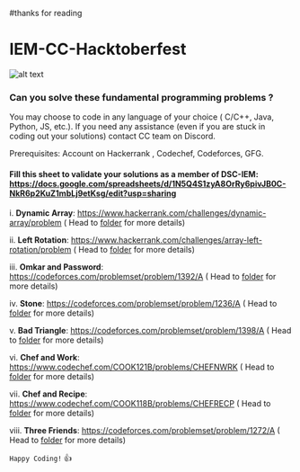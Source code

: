 #thanks for reading
# IEM-CC-Hacktoberfest
![alt text](https://raw.githubusercontent.com/divyake/Cysec-Hacktoberfest/dcc84465cfcff73981f8fcb5c8fe3b1710c007e1/assets/logo.svg)

### Can you solve these fundamental programming problems ?

You may choose to code in any language of your choice ( C/C++, Java, Python, JS, etc.). If you need any assistance (even if you are stuck in coding out your solutions) contact CC team on Discord.

Prerequisites: Account on Hackerrank , Codechef, Codeforces, GFG.

#### Fill this sheet to validate your solutions as a member of DSC-IEM: https://docs.google.com/spreadsheets/d/1N5Q4S1zyA8OrRy6pivJB0C-NkR6p2KuZ1mbLj9etKsg/edit?usp=sharing

i. **Dynamic Array**: https://www.hackerrank.com/challenges/dynamic-array/problem ( Head to [folder](https://github.com/dsc-iem/IEM-CC-Hacktoberfest/tree/master/Dynamic%20Array) for more details)

ii. **Left Rotation**: https://www.hackerrank.com/challenges/array-left-rotation/problem ( Head to [folder](https://github.com/dsc-iem/IEM-CC-Hacktoberfest/tree/master/Left%20Rotation) for more details)

iii. **Omkar and Password**: https://codeforces.com/problemset/problem/1392/A ( Head to [folder](https://github.com/dsc-iem/IEM-CC-Hacktoberfest/tree/master/Omkar%20and%20Password) for more details)

iv. **Stone**: https://codeforces.com/problemset/problem/1236/A ( Head to [folder](https://github.com/dsc-iem/IEM-CC-Hacktoberfest/tree/master/Stone) for more details)

v. **Bad Triangle**: https://codeforces.com/problemset/problem/1398/A ( Head to [folder](https://github.com/dsc-iem/IEM-CC-Hacktoberfest/tree/master/Bad%20Triangle) for more details)

vi. **Chef and Work**: https://www.codechef.com/COOK121B/problems/CHEFNWRK ( Head to [folder](https://github.com/dsc-iem/IEM-CC-Hacktoberfest/tree/master/Chef%20and%20Work) for more details)

vii. **Chef and Recipe**: https://www.codechef.com/COOK118B/problems/CHEFRECP ( Head to [folder](https://github.com/dsc-iem/IEM-CC-Hacktoberfest/tree/master/Chef%20and%20Recipe) for more details)

viii. **Three Friends**: https://codeforces.com/problemset/problem/1272/A ( Head to [folder](https://github.com/dsc-iem/IEM-CC-Hacktoberfest/tree/master/Three%20Friends) for more details)

`Happy Coding!` :thumbsup:

